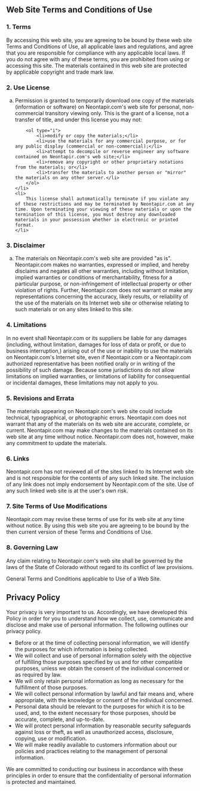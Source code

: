 <h2>
	Web Site Terms and Conditions of Use
</h2>

<h3>
	1. Terms
</h3>

<p>
	By accessing this web site, you are agreeing to be bound by these
	web site Terms and Conditions of Use, all applicable laws and regulations,
	and agree that you are responsible for compliance with any applicable local
	laws. If you do not agree with any of these terms, you are prohibited from
	using or accessing this site. The materials contained in this web site are 
	protected by applicable copyright and trade mark law.
</p>

<h3>
	2. Use License
</h3>

<ol type="a">
	<li>
		Permission is granted to temporarily download one copy of the materials
		(information or software) on Neontapir.com's web site for personal,
		non-commercial transitory viewing only. This is the grant of a license,
		not a transfer of title, and under this license you may not:

		<ol type="i">
			<li>modify or copy the materials;</li>
			<li>use the materials for any commercial purpose, or for any public display (commercial or non-commercial);</li>
			<li>attempt to decompile or reverse engineer any software contained on Neontapir.com's web site;</li>
			<li>remove any copyright or other proprietary notations from the materials; or</li>
			<li>transfer the materials to another person or "mirror" the materials on any other server.</li>
		</ol>
	</li>
	<li>
		This license shall automatically terminate if you violate any of these restrictions and may be terminated by Neontapir.com at any time. Upon terminating your viewing of these materials or upon the termination of this license, you must destroy any downloaded materials in your possession whether in electronic or printed format.
	</li>
</ol>

<h3>
	3. Disclaimer
</h3>

<ol type="a">
	<li>
		The materials on Neontapir.com's web site are provided "as is". Neontapir.com makes no warranties, expressed or implied, and hereby disclaims and negates all other warranties, including without limitation, implied warranties or conditions of merchantability, fitness for a particular purpose, or non-infringement of intellectual property or other violation of rights. Further, Neontapir.com does not warrant or make any representations concerning the accuracy, likely results, or reliability of the use of the materials on its Internet web site or otherwise relating to such materials or on any sites linked to this site.
	</li>
</ol>

<h3>
	4. Limitations
</h3>

<p>
	In no event shall Neontapir.com or its suppliers be liable for any damages (including, without limitation, damages for loss of data or profit, or due to business interruption,) arising out of the use or inability to use the materials on Neontapir.com's Internet site, even if Neontapir.com or a Neontapir.com authorized representative has been notified orally or in writing of the possibility of such damage. Because some jurisdictions do not allow limitations on implied warranties, or limitations of liability for consequential or incidental damages, these limitations may not apply to you.
</p>

<h3>
	5. Revisions and Errata
</h3>

<p>
	The materials appearing on Neontapir.com's web site could include technical, typographical, or photographic errors. Neontapir.com does not warrant that any of the materials on its web site are accurate, complete, or current. Neontapir.com may make changes to the materials contained on its web site at any time without notice. Neontapir.com does not, however, make any commitment to update the materials.
</p>

<h3>
	6. Links
</h3>

<p>
	Neontapir.com has not reviewed all of the sites linked to its Internet web site and is not responsible for the contents of any such linked site. The inclusion of any link does not imply endorsement by Neontapir.com of the site. Use of any such linked web site is at the user's own risk.
</p>

<h3>
	7. Site Terms of Use Modifications
</h3>

<p>
	Neontapir.com may revise these terms of use for its web site at any time without notice. By using this web site you are agreeing to be bound by the then current version of these Terms and Conditions of Use.
</p>

<h3>
	8. Governing Law
</h3>

<p>
	Any claim relating to Neontapir.com's web site shall be governed by the laws of the State of Colorado without regard to its conflict of law provisions.
</p>

<p>
	General Terms and Conditions applicable to Use of a Web Site.
</p>



<h2>
	Privacy Policy
</h2>

<p>
	Your privacy is very important to us. Accordingly, we have developed this Policy in order for you to understand how we collect, use, communicate and disclose and make use of personal information. The following outlines our privacy policy.
</p>

<ul>
	<li>
		Before or at the time of collecting personal information, we will identify the purposes for which information is being collected.
	</li>
	<li>
		We will collect and use of personal information solely with the objective of fulfilling those purposes specified by us and for other compatible purposes, unless we obtain the consent of the individual concerned or as required by law.		
	</li>
	<li>
		We will only retain personal information as long as necessary for the fulfillment of those purposes.
	</li>
	<li>
		We will collect personal information by lawful and fair means and, where appropriate, with the knowledge or consent of the individual concerned.
	</li>
	<li>
		Personal data should be relevant to the purposes for which it is to be used, and, to the extent necessary for those purposes, should be accurate, complete, and up-to-date.
	</li>
	<li>
		We will protect personal information by reasonable security safeguards against loss or theft, as well as unauthorized access, disclosure, copying, use or modification.
	</li>
	<li>
		We will make readily available to customers information about our policies and practices relating to the management of personal information.
	</li>
</ul>

<p>
	We are committed to conducting our business in accordance with these principles in order to ensure that the confidentiality of personal information is protected and maintained.
</p>		
